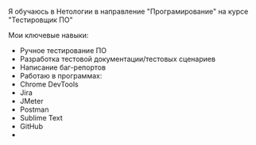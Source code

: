 Я обучаюсь в Нетологии в направление "Програмирование" на курсе "Тестировщик ПО"

Мои ключевые навыки:
- Ручное тестирование ПО
- Разработка тестовой документации/тестовых сценариев
- Написание баг-репортов
- Работаю в программах:
- Chrome DevTools
- Jira
- JMeter
- Postman
- Sublime Text
- GitHub
- 
